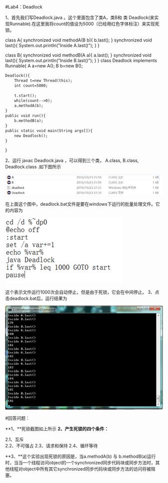 #Lab4：Deadlock

1、首先我们写Deadlock.java 。这个里面包含了类A，类B和 类 Deadlock(来实现Runnable).在这里我将count的值设为5000（已经用红色字体标注）来实现死锁。


class A{
	synchronized void methodA(B b){
		b.last();
	}
	synchronized void last(){
		System.out.println("Inside A.last()");
	}
}

class B{
	synchronized void methodB(A a){
		a.last();
	}
	synchronized void last(){
		System.out.println("Inside B.last()");
	}
}
class Deadlock implements Runnable{
	A a=new A();
	B b=new B();

	Deadlock(){
		Thread t=new Thread(this);
		int count=5000;

		t.start();
		while(count-->0);
		a.methodA(b);
	}
	public void run(){
		b.methodB(a);
	}
	public static void main(String args[]){
		new Deadlock();
	}
}



2、运行 javac Deadlock.java ，可以得到三个类， A.class, B.class, Deadlock.class .如下图所示


![Alt text](./lab41.png)



在上面这个图中，deadlock.bat文件是要在windows下运行的批量处理文件。它的内容为


![Alt text](./lab42.png)



这个表示文件运行1000次会自动停止，但是由于死锁，它会在中间停止。
3、点击deadlock.bat后，运行结果为



![Alt text](./lab43.jpg)




#回答问题：

**1、**死锁截图如上所示
**2、产生死锁的四个条件：**


2.1、互斥  
2.2、不可强占
2.3、请求和保持 
2.4、循环等待 


**3、**这个实验出现死锁的原因是，当a.methodA(b) 与 b.methodB(a)运行时，当当一个线程访问object的一个synchronized同步代码块或同步方法时，其他线程对object中所有其它synchronized同步代码块或同步方法的访问将被阻塞。

